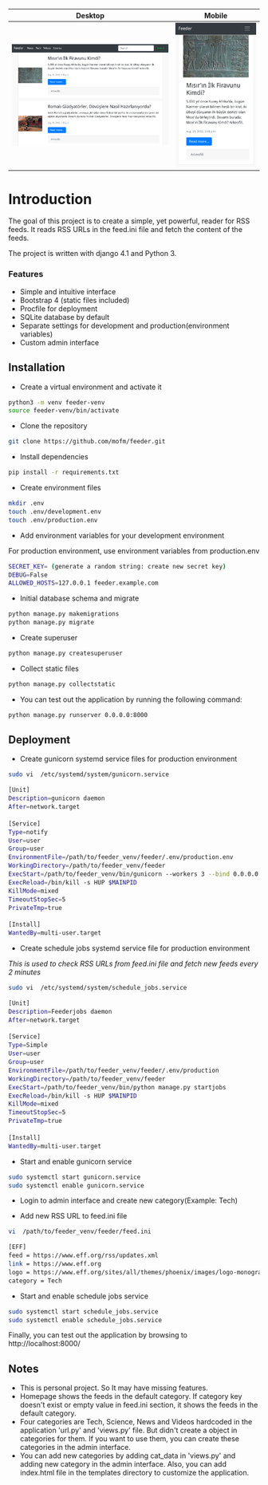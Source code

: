 |                Desktop                |                Mobile                |
|:-------------------------------------:|:------------------------------------:|
| ![](__screenshots/feeder_desktop.png) | ![](__screenshots/feeder_mobile.png) |

# Introduction

The goal of this project is to create a simple, yet powerful, reader for RSS feeds. It reads RSS URLs in the feed.ini file and fetch the content of the feeds.

The project is written with django 4.1 and Python 3.

### Features

* Simple and intuitive interface
* Bootstrap 4 (static files included)
* Procfile for deployment
* SQLite database by default
* Separate settings for development and production(environment variables)
* Custom admin interface

## Installation

- Create a virtual environment and activate it

```bash
python3 -m venv feeder-venv
source feeder-venv/bin/activate
```

- Clone the repository

```bash
git clone https://github.com/mofm/feeder.git
```

- Install dependencies

```bash
pip install -r requirements.txt
```

- Create environment files

```bash
mkdir .env
touch .env/development.env
touch .env/production.env
```

- Add environment variables for your development environment

For production environment, use environment variables from production.env

```bash
SECRET_KEY= (generate a random string: create new secret key)
DEBUG=False
ALLOWED_HOSTS=127.0.0.1 feeder.example.com
```

 - Initial database schema and migrate

```bash
python manage.py makemigrations
python manage.py migrate
```

- Create superuser
    
```bash
python manage.py createsuperuser
```

- Collect static files

```bash
python manage.py collectstatic
```

- You can test out the application by running the following command:

```bash
python manage.py runserver 0.0.0.0:8000
```

## Deployment

- Create gunicorn systemd service files for production environment

```bash
sudo vi  /etc/systemd/system/gunicorn.service
```

```bash
[Unit]
Description=gunicorn daemon
After=network.target

[Service]
Type=notify
User=user
Group=user
EnvironmentFile=/path/to/feeder_venv/feeder/.env/production.env
WorkingDirectory=/path/to/feeder_venv/feeder
ExecStart=/path/to/feeder_venv/bin/gunicorn --workers 3 --bind 0.0.0.0:8000 feeder.wsgi:application
ExecReload=/bin/kill -s HUP $MAINPID
KillMode=mixed
TimeoutStopSec=5
PrivateTmp=true

[Install]
WantedBy=multi-user.target
```

- Create schedule jobs systemd service file for production environment

_This is used to check RSS URLs from feed.ini file and fetch new feeds every 2 minutes_

```bash
sudo vi  /etc/systemd/system/schedule_jobs.service
```

```bash
[Unit]
Description=Feederjobs daemon
After=network.target

[Service]
Type=Simple
User=user
Group=user
EnvironmentFile=/path/to/feeder_venv/feeder/.env/production
WorkingDirectory=/path/to/feeder_venv/feeder
ExecStart=/path/to/feeder_venv/bin/python manage.py startjobs 
ExecReload=/bin/kill -s HUP $MAINPID
KillMode=mixed
TimeoutStopSec=5
PrivateTmp=true

[Install]
WantedBy=multi-user.target
```

- Start and enable gunicorn service

```bash
sudo systemctl start gunicorn.service
sudo systemctl enable gunicorn.service
```

- Login to admin interface and create new category(Example: Tech)


- Add new RSS URL to feed.ini file

```bash
vi  /path/to/feeder_venv/feeder/feed.ini
```

```bash
[EFF]
feed = https://www.eff.org/rss/updates.xml
link = https://www.eff.org
logo = https://www.eff.org/sites/all/themes/phoenix/images/logo-monogram.svg
category = Tech
```

- Start and enable schedule jobs service

```bash
sudo systemctl start schedule_jobs.service
sudo systemctl enable schedule_jobs.service
```

Finally, you can test out the application by browsing to http://localhost:8000/

## Notes

- This is personal project. So It may have missing features.
- Homepage shows the feeds in the default category. If category key doesn't exist or empty value in feed.ini section, it shows the feeds in the default category.
- Four categories are Tech, Science, News and Videos hardcoded in the application 'url.py' and 'views.py' file. But didn't create a object in categories for them. If you want to use them, you can create these categories in the admin interface.
- You can add new categories by adding cat_data in 'views.py' and adding new category in the admin interface. Also, you can add index.html file in the templates directory to customize the application.
